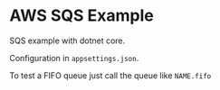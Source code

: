 # AWS SQS Example

SQS example with dotnet core.

Configuration in `appsettings.json`.

To test a FIFO queue just call the queue like `NAME.fifo`